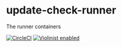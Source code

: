 # update-check-runner

The runner containers

[![CircleCI](https://circleci.com/gh/violinist-dev/update-check-runner/tree/master.svg?style=svg)](https://circleci.com/gh/violinist-dev/update-check-runner/tree/master)
[![Violinist enabled](https://img.shields.io/badge/violinist-enabled-brightgreen.svg)](https://violinist.io)
